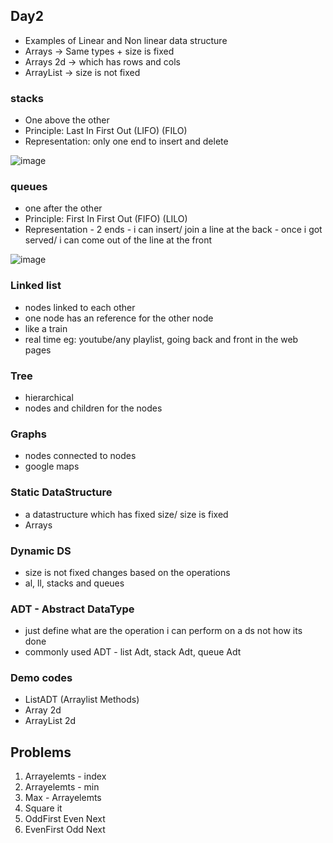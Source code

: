 ## Day2

- Examples of Linear and Non linear data structure
- Arrays -> Same types + size is fixed
- Arrays 2d -> which has rows and cols 
- ArrayList -> size is not fixed

### stacks
 - One above the other
 - Principle: Last In First Out (LIFO) (FILO)
 - Representation:  only one end to insert and delete

![image](https://user-images.githubusercontent.com/70228962/169972551-275dee6a-05f8-40d1-9695-1c0b51b8f6ed.png)


### queues
 - one after the other
 - Principle: First In First Out (FIFO) (LILO)
 - Representation  - 2 ends 
       - i can insert/ join a line at the back
       - once i got served/ i can come out of the line at the front 
            
![image](https://user-images.githubusercontent.com/70228962/169972630-a2000c96-1c28-43d0-906d-7ad30b28b0ce.png)
          
 
### Linked list
 - nodes linked to each other
 - one node has an reference for the other node
 - like a train
 - real time eg: youtube/any playlist, going back and front in the web pages
 
### Tree
 - hierarchical
 - nodes and children for the nodes
 
### Graphs
 - nodes connected to nodes
 - google maps

### Static DataStructure 
- a datastructure which has fixed size/ size is fixed 
- Arrays

### Dynamic DS
- size is not fixed changes based on the operations
- al, ll, stacks and queues

### ADT - Abstract DataType
- just define what are the operation i can perform on a ds not how its done
- commonly used ADT -  list Adt, stack Adt, queue Adt

### Demo codes
-  ListADT (Arraylist Methods)
- Array 2d
- ArrayList 2d 

## Problems

1. Arrayelemts - index
2. Arrayelemts - min
3. Max - Arrayelemts
4. Square it
5. OddFirst Even Next
6. EvenFirst Odd Next   
